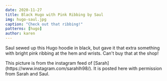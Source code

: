 ```yaml
---
date: 2020-11-27
title: Black Hugo with Pink Ribbing by Saul
img: hugo-saul.jpg
caption: "Check out that ribbing!"
patterns: [hugo]
author: karen
---
```

Saul sewed up this Hugo hoodie in black, but gave it that extra something with bright pink ribbing at the hem and wrists. Can't buy that at the shop!

<Note>
This picture is from the instagram feed of [Sarah](https://www.instagram.com/sarahlh98/). It is posted here with permission from Sarah and Saul.
</Note>
